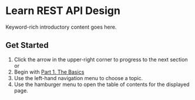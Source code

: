 # Learn REST API Design

Keyword-rich introductory content goes here.

## Get Started

1. Click the arrow in the upper-right corner to progress to the next section or
1. Begin with [Part 1. The Basics](/basics.html)
1. Use the left-hand navigation menu to choose a topic.
1. Use the hamburger menu to open the table of contents for the displayed page.

